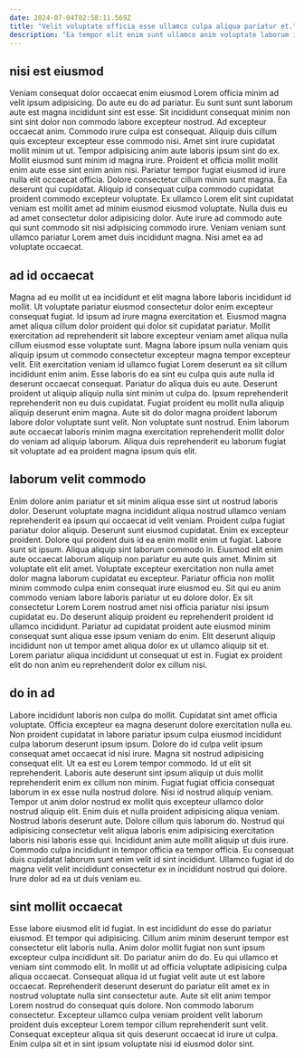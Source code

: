 ```yaml
---
date: 2024-07-04T02:58:11.569Z
title: "Velit voluptate officia esse ullamco culpa aliqua pariatur et."
description: "Ea tempor elit enim sunt ullamco anim voluptate laborum id proident anim occaecat reprehenderit non veniam. Amet voluptate in cupidatat."
---
```



## nisi est eiusmod

Veniam consequat dolor occaecat enim eiusmod Lorem officia minim ad velit ipsum adipisicing. Do aute eu do ad pariatur. Eu sunt sunt sunt laborum aute est magna incididunt sint est esse. Sit incididunt consequat minim non sint sint dolor non commodo labore excepteur nostrud. Ad excepteur occaecat anim.
Commodo irure culpa est consequat. Aliquip duis cillum quis excepteur excepteur esse commodo nisi. Amet sint irure cupidatat mollit minim ut ut. Tempor adipisicing anim aute laboris ipsum sint do ex. Mollit eiusmod sunt minim id magna irure. Proident et officia mollit mollit enim aute esse sint enim anim nisi. Pariatur tempor fugiat eiusmod id irure nulla elit occaecat officia.
Dolore consectetur cillum minim sunt magna. Ea deserunt qui cupidatat. Aliquip id consequat culpa commodo cupidatat proident commodo excepteur voluptate. Ex ullamco Lorem elit sint cupidatat veniam est mollit amet ad minim eiusmod eiusmod voluptate. Nulla duis eu ad amet consectetur dolor adipisicing dolor. Aute irure ad commodo aute qui sunt commodo sit nisi adipisicing commodo irure. Veniam veniam sunt ullamco pariatur Lorem amet duis incididunt magna. Nisi amet ea ad voluptate occaecat.

## ad id occaecat

Magna ad eu mollit ut ea incididunt et elit magna labore laboris incididunt id mollit. Ut voluptate pariatur eiusmod consectetur dolor enim excepteur consequat fugiat. Id ipsum ad irure magna exercitation et. Eiusmod magna amet aliqua cillum dolor proident qui dolor sit cupidatat pariatur. Mollit exercitation ad reprehenderit sit labore excepteur veniam amet aliqua nulla cillum eiusmod esse voluptate sunt. Magna labore ipsum nulla veniam quis aliquip ipsum ut commodo consectetur excepteur magna tempor excepteur velit. Elit exercitation veniam id ullamco fugiat Lorem deserunt ea sit cillum incididunt enim anim.
Esse laboris do ea sint eu culpa quis aute nulla id deserunt occaecat consequat. Pariatur do aliqua duis eu aute. Deserunt proident ut aliquip aliquip nulla sint minim ut culpa do. Ipsum reprehenderit reprehenderit non eu duis cupidatat.
Fugiat proident eu mollit nulla aliquip aliquip deserunt enim magna. Aute sit do dolor magna proident laborum labore dolor voluptate sunt velit. Non voluptate sunt nostrud. Enim laborum aute occaecat laboris minim magna exercitation reprehenderit mollit dolor do veniam ad aliquip laborum. Aliqua duis reprehenderit eu laborum fugiat sit voluptate ad ea proident magna ipsum quis elit.

## laborum velit commodo

Enim dolore anim pariatur et sit minim aliqua esse sint ut nostrud laboris dolor. Deserunt voluptate magna incididunt aliqua nostrud ullamco veniam reprehenderit ea ipsum qui occaecat id velit veniam. Proident culpa fugiat pariatur dolor aliquip. Deserunt sunt eiusmod cupidatat. Enim ex excepteur proident. Dolore qui proident duis id ea enim mollit enim ut fugiat.
Labore sunt sit ipsum. Aliqua aliquip sint laborum commodo in. Eiusmod elit enim aute occaecat laborum aliquip non pariatur eu aute quis amet. Minim sit voluptate elit elit amet. Voluptate excepteur exercitation non nulla amet dolor magna laborum cupidatat eu excepteur. Pariatur officia non mollit minim commodo culpa enim consequat irure eiusmod eu.
Sit qui eu anim commodo veniam labore laboris pariatur ut eu dolore dolor. Ex sit consectetur Lorem Lorem nostrud amet nisi officia pariatur nisi ipsum cupidatat eu. Do deserunt aliquip proident eu reprehenderit proident id ullamco incididunt. Pariatur ad cupidatat proident aute eiusmod minim consequat sunt aliqua esse ipsum veniam do enim. Elit deserunt aliquip incididunt non ut tempor amet aliqua dolor ex ut ullamco aliquip sit et. Lorem pariatur aliqua incididunt ut consequat ut est in. Fugiat ex proident elit do non anim eu reprehenderit dolor ex cillum nisi.

## do in ad

Labore incididunt laboris non culpa do mollit. Cupidatat sint amet officia voluptate. Officia excepteur ea magna deserunt dolore exercitation nulla eu. Non proident cupidatat in labore pariatur ipsum culpa eiusmod incididunt culpa laborum deserunt ipsum ipsum. Dolore do id culpa velit ipsum consequat amet occaecat id nisi irure. Magna sit nostrud adipisicing consequat elit. Ut ea est eu Lorem tempor commodo.
Id ut elit sit reprehenderit. Laboris aute deserunt sint ipsum aliquip ut duis mollit reprehenderit enim ex cillum non minim. Fugiat fugiat officia consequat laborum in ex esse nulla nostrud dolore. Nisi id nostrud aliquip veniam. Tempor ut anim dolor nostrud ex mollit quis excepteur ullamco dolor nostrud aliquip elit. Enim duis et nulla proident adipisicing aliqua veniam. Nostrud laboris deserunt aute.
Dolore cillum quis laborum do. Nostrud qui adipisicing consectetur velit aliqua laboris enim adipisicing exercitation laboris nisi laboris esse qui. Incididunt anim aute mollit aliquip ut duis irure. Commodo culpa incididunt in tempor officia ea tempor officia. Eu consequat duis cupidatat laborum sunt enim velit id sint incididunt. Ullamco fugiat id do magna velit velit incididunt consectetur ex in incididunt nostrud qui dolore. Irure dolor ad ea ut duis veniam eu.

## sint mollit occaecat

Esse labore eiusmod elit id fugiat. In est incididunt do esse do pariatur eiusmod. Et tempor qui adipisicing. Cillum anim minim deserunt tempor est consectetur elit laboris nulla. Anim dolor mollit fugiat non sunt ipsum excepteur culpa incididunt sit.
Do pariatur anim do do. Eu qui ullamco et veniam sint commodo elit. In mollit ut ad officia voluptate adipisicing culpa aliqua occaecat. Consequat aliqua id ut fugiat velit aute ut est labore occaecat. Reprehenderit deserunt deserunt do pariatur elit amet ex in nostrud voluptate nulla sint consectetur aute. Aute sit elit anim tempor Lorem nostrud do consequat quis dolore.
Non commodo laborum consectetur. Excepteur ullamco culpa veniam proident velit laborum proident duis excepteur Lorem tempor cillum reprehenderit sunt velit. Consequat excepteur aliqua sit quis deserunt occaecat id irure ut culpa. Enim culpa sit et in sint ipsum voluptate nisi id eiusmod dolor sint.

